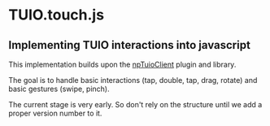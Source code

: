 # TUIO.touch.js
## Implementing TUIO interactions into javascript

This implementation builds upon the <a href="https://github.com/fajran/npTuioClient">npTuioClient</a> plugin and library.

The goal is to handle basic interactions (tap, double, tap, drag, rotate) and basic gestures (swipe, pinch).

The current stage is very early. So don't rely on the structure until we add a proper version number to it.

